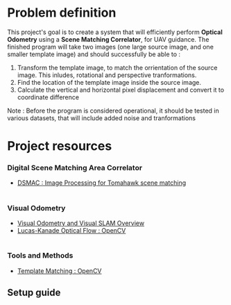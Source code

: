# Problem definition
This project's goal is to create a system that will efficiently perform **Optical Odometry** using a **Scene Matching Correlator**, for UAV guidance.
The finished program will take two images (one large source image, and one smaller template image) and should successfully be able to :
1. Transform the template image, to match the orrientation of the source image. This inludes, rotational and perspective tranformations.
2. Find the location of the template image inside the source image. 
3. Calculate the vertical and horizontal pixel displacement and convert it to coordinate difference

Note : Before the program is considered operational, it should be tested in various datasets, that will include added noise and tranformations

# Project resources

### Digital Scene Matching Area Correlator

 - [DSMAC : Image Processing for Tomahawk scene matching](https://www.jhuapl.edu/Content/techdigest/pdf/V15-N03/15-03-Irani.pdf)
 
#
### Visual Odometry

- [Visual Odometry and Visual SLAM Overview](https://link.springer.com/article/10.1007/s40903-015-0032-7)
- [Lucas-Kanade Optical Flow : OpenCV](https://opencv-python-tutroals.readthedocs.io/en/latest/py_tutorials/py_video/py_lucas_kanade/py_lucas_kanade.html)

#
### Tools and Methods

- [Template Matching : OpenCV](https://opencv-python-tutroals.readthedocs.io/en/latest/py_tutorials/py_imgproc/py_template_matching/py_template_matching.html)

## Setup guide